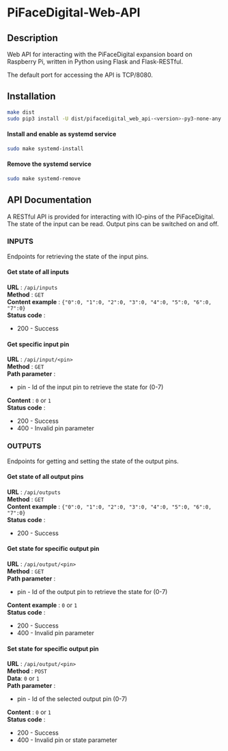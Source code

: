# PiFaceDigital-Web-API

## Description
Web API for interacting with the PiFaceDigital expansion board on Raspberry Pi,
written in Python using Flask and Flask-RESTful.  

The default port for accessing the API is TCP/8080.

## Installation
```sh
make dist
sudo pip3 install -U dist/pifacedigital_web_api-<version>-py3-none-any.whl
```
#### Install and enable as systemd service
```sh
sudo make systemd-install
```
#### Remove the systemd service
```sh
sudo make systemd-remove
```

## API Documentation
A RESTful API is provided for interacting with IO-pins of the PiFaceDigital.  
The state of the input can be read. Output pins can be switched on and off.


### INPUTS

Endpoints for retrieving the state of the input pins.

#### Get state of all inputs
**URL** : `/api/inputs`  
**Method** : `GET`  
**Content example** : `{"0":0, "1":0, "2":0, "3":0, "4":0, "5":0, "6":0, "7":0}`  
**Status code** :
* 200 - Success

#### Get specific input pin
**URL** : `/api/input/<pin>`  
**Method** : `GET`  
**Path parameter** :
* pin - Id of the input pin to retrieve the state for (0-7)

**Content** : `0` or `1`  
**Status code** :
* 200 - Success
* 400 - Invalid pin parameter

### OUTPUTS
Endpoints for getting and setting the state of the output pins.

#### Get state of all output pins
**URL** : `/api/outputs`  
**Method** : `GET`  
**Content example** : `{"0":0, "1":0, "2":0, "3":0, "4":0, "5":0, "6":0, "7":0}`  
**Status code** :
* 200 - Success

#### Get state for specific output pin
**URL** : `/api/output/<pin>`  
**Method** : `GET`  
**Path parameter** :
* pin - Id of the output pin to retrieve the state for (0-7)

**Content example** : `0` or `1`  
**Status code** :
* 200 - Success
* 400 - Invalid pin parameter

#### Set state for specific output pin
**URL** : `/api/output/<pin>`  
**Method** : `POST`  
**Data**: `0` or `1`  
**Path parameter** :
* pin - Id of the selected output pin (0-7)

**Content** : `0` or `1`  
**Status code** :  
* 200 - Success
* 400 - Invalid pin or state parameter
